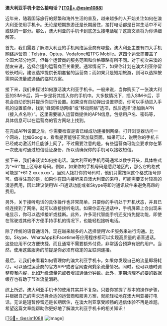 **澳大利亚手机卡怎么接电话？[[TG💪+ @esim1088](https://t.me/s/esim1088)]**

近年来，随着国际旅行的频繁和海外生活的普及，越来越多的人开始关注如何在澳大利亚使用手机卡。无论是短期旅游还是长期居住，接打电话都是日常生活中不可或缺的一部分。那么，澳大利亚的手机卡到底怎么接电话呢？这篇文章将为你详细解答。

首先，我们需要了解澳大利亚的手机网络运营商有哪些。澳大利亚主要有四大手机网络运营商：Telstra、Optus、Vodafone和TPG Mobile。这四个运营商覆盖了全国大部分地区，但每个运营商的服务范围和价格策略有所不同。对于初次来澳的朋友来说，选择合适的运营商至关重要。通常情况下，如果你计划在澳大利亚停留较长时间，建议选择提供长期套餐的运营商；而如果只是短期旅游，则可以选择按需购买流量或通话的临时方案。

接下来，我们来探讨如何激活澳大利亚手机卡。一般来说，当你购买了一张澳大利亚的SIM卡后，第一步是将其插入你的手机中。大多数情况下，插入SIM卡后，手机会自动识别并提示你进行设置。如果没有自动弹出设置界面，你可以手动进入手机的设置菜单，找到“蜂窝移动网络”或“移动网络”选项，然后选择“添加新APN（接入点名称）”。这里需要输入运营商提供的APN信息，包括用户名、密码等，具体信息可以在运营商的官方网站上找到。

在完成APN设置之后，你需要检查是否已经成功连接到网络。打开浏览器访问一个网站，比如Google，看看是否能够正常加载页面。如果可以，说明你的手机卡已经成功激活并且能够上网了。不过需要注意的是，有些运营商可能会要求你在第一次使用时通过短信验证身份，所以请确保你的手机可以接收短信。

接下来，我们来谈谈如何接电话。澳大利亚的手机号码通常以数字开头，具体格式为“+61”加上区号和号码。例如，如果你的手机号码是悉尼地区的，那么它的格式可能是“+61 2 xxx xxxx”。当别人拨打你的号码时，他们只需按照这个格式拨号即可。值得注意的是，如果你在国内接听来自澳大利亚的来电，可能需要支付较高的漫游费用，因此建议使用Wi-Fi通话功能或者Skype等即时通讯软件来避免高昂的费用。

另外，关于接听电话的具体操作也非常简单。只要你的手机处于开机状态，并且已经连接到了网络，就可以直接接听电话。如果你正在通话中，手机屏幕上会出现来电显示，你可以选择接听或挂断。此外，许多现代智能手机还支持免提功能，即使在驾驶或其他不方便手持手机的情况下，也能轻松接听电话。

除了传统的语音通话外，现在越来越多的人选择使用VoIP服务来进行沟通。比如，Skype、WhatsApp和Facetime等应用程序都可以实现高质量的语音通话。这些应用不仅方便快捷，而且通常不需要额外付费，非常适合预算有限的用户。当然，使用这些服务的前提是你必须有稳定的互联网连接。

最后，让我们来看看如何管理你的澳大利亚手机卡。如果你发现自己的流量即将耗尽，可以通过运营商的官方APP或者官网查询剩余流量情况。同时，也可以随时调整套餐内容，比如升级流量包或者增加通话分钟数。此外，定期清理不必要的数据缓存也有助于节省流量消耗。

综上所述，澳大利亚手机卡的使用其实并不复杂。只要你掌握了基本的操作步骤，并根据自己的需求选择合适的运营商和服务方案，就能轻松地在澳大利亚接打电话。无论是短暂停留还是长期居住，在澳大利亚享受顺畅的通信体验不再是难题。希望这篇文章能帮助你更好地了解澳大利亚手机卡的相关知识！

[[TG💪+ @esim1088](https://t.me/s/esim1088) ![Image](https://i.postimg.cc/4NQfJmqS/Snipaste-2025-05-13-00-14-12.png)]